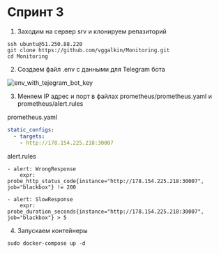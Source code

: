 # Спринт 3

1. Заходим на сервер srv и клонируем репазиторий
```console
ssh ubuntu@51.250.88.220
git clone https://github.com/vggalkin/Monitoring.git
cd Monitoring
```
2. Создаем файл .env с данными для Telegram бота

![env_with_tejegram_bot_key](https://user-images.githubusercontent.com/3630798/197578928-e50683d4-5efc-4768-a9a5-3f5155afc2f7.png)

3. Меняем IP адрес и порт в файлах prometheus/prometheus.yaml и prometheus/alert.rules

prometheus.yaml
```yaml
static_configs:
  - targets:
    - http://178.154.225.218:30007
```
alert.rules
```
- alert: WrongResponse
    expr: probe_http_status_code{instance="http://178.154.225.218:30007", job="blackbox"} != 200
```
```
- alert: SlowResponse
    expr: probe_duration_seconds{instance="http://178.154.225.218:30007", job="blackbox"} > 5
```
4. Запускаем контейнеры
```console
sudo docker-compose up -d
```
